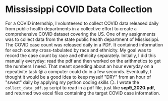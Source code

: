# Mississippi COVID Data Collection
For a COVID internship, I volunteered to collect COVID data released daily from public health departments in a collective effort to create a comprehensive COVID dataset covering the US. One of my assignments was to collect data from the state public health department of Mississippi. The COVID case count was released daily in a PDF. It contained information for each county cross-tabulated by race and ethnicity. My goal was to record the case count by race and ethnicity separately. Initially, I did this manually everyday: read the pdf and then worked on the arithmetics to get the numbers I need. That meant spending about an hour everyday on a repeativite task :unamused: a computer could do in a few seconds. Eventually, I thought it would be a good idea to keep myself "DRY" from an hour of "sweat" daily by applying my python coding skills :smirk:. I wrote the `collect_data_pdf.py` script to read in a pdf file, just like **sep9_2020.pdf**, and returned two excel files containing the target COVID case information.

